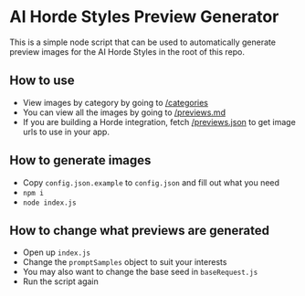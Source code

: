 # AI Horde Styles Preview Generator

This is a simple node script that can be used to automatically generate preview images for the AI Horde Styles in the root of this repo.

## How to use
- View images by category by going to [/categories](/categories)
- You can view all the images by going to [/previews.md](previews.md)
- If you are building a Horde integration, fetch [/previews.json](previews.json) to get image urls to use in your app.

## How to generate images
- Copy `config.json.example` to `config.json` and fill out what you need
- `npm i`
- `node index.js`

## How to change what previews are generated
- Open up `index.js`
- Change the `promptSamples` object to suit your interests
- You may also want to change the base seed in `baseRequest.js`
- Run the script again